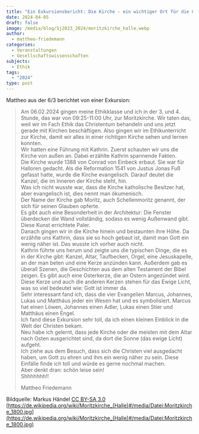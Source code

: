 ```yaml
---
title: "Ein Exkursionsbericht: Die Kirche - ein wichtiger Ort für die Christen"
date: 2024-04-05
draft: false
image: /media/blog/Sj2023_2024/moritzkirche_halle.webp
author:
  - mattheo-friedemann
categories:
  - Veranstaltungen
  - Gesellschaftswissenschaften
subjects:
  - Ethik
tags:
  - "2024"
type: post
---
```

Mattheo aus der 6/3 berichtet von einer Exkursion:

> Am 06.02.2024 gingen meine Ethikklasse und ich in der 3. und 4. Stunde, das war von 09:25-11:00 Uhr, zur Moritzkirche. Wir taten das, weil wir im Fach Ethik das Christentum behandeln und uns jetzt gerade mit Kirchen beschäftigen. Also gingen wir im Ethikunterricht zur Kirche, damit wir alles in einer richtigen Kirche sehen und lernen konnten.  
> Wir hatten eine Führung mit Kathrin. Zuerst schauten wir uns die Kirche von außen an. Dabei erzählte Kathrin spannende Fakten.  
> Die Kirche wurde 1388 von Conrad von Einbeck erbaut. Sie war für Halloren gedacht. Als die Reformation 1541 von Justus Jonas Fuß gefasst hatte, wurde die Kirche evangelisch. Darauf deutet die Kanzel, die im Inneren der Kirche steht, hin.  
> Was ich nicht wusste war, dass die Kirche katholische Besitzer hat, aber evangelisch ist, dies nennt man ökumenisch.  
> Der Name der Kirche gab Moritz, auch Schellenmoritz genannt, der sich für seinen Glauben opferte.  
> Es gibt auch eine Besonderheit in der Architektur: Die Fenster überdecken die Wand vollständig, sodass es wenig Außenwand gibt. Diese Kunst errichtete Paler.  
> Danach gingen wir in die Kirche hinein und bestaunten ihre Höhe. Da erzählte uns Kathrin, dass sie so hoch gebaut ist, damit man Gott ein wenig näher ist. Das wusste ich vorher auch nicht.  
> Kathrin führte uns herum und zeigte uns die typischen Dinge, die es in der Kirche gibt: Kanzel, Altar, Taufbecken, Orgel, eine Jesuskapelle, an der man beten und eine Kerze anzünden kann. Außerdem gab es überall Szenen, die Geschichten aus dem alten Testament der Bibel zeigen. Es gibt auch eine Osterkerze, die an Ostern angezündet wird. Diese Kerze und auch die anderen Kerzen stehen für das Ewige Licht, was so viel bedeutet wie: Gott ist immer da.  
> Sehr interessant fand ich, dass die vier Evangelien Marcus, Johannes, Lukas und Matthäus jeder ein Wesen hat und es symbolisiert. Marcus hat einen Löwen, Johannes einen Adler, Lukas einen Stier und Matthäus einen Engel.  
> Ich fand diese Exkursion sehr toll, da ich einen kleinen Einblick in die Welt der Christen bekam.  
> Neu habe ich gelernt, dass jede Kirche oder die meisten mit dem Altar nach Osten ausgerichtet sind, da dort die Sonne (das ewige Licht) aufgeht.  
> Ich ziehe aus dem Besuch, dass sich die Christen viel ausgedacht haben, um Gott zu ehren und ihm ein wenig näher zu sein. Diese Einfälle finde ich toll und würde es gerne nochmal machen.  
> Aber denkt dran: schön leise sein!  
> Shhhhhhh!!
>
> Mattheo Friedemann

Bildquelle: Markus Händel [CC BY-SA 3.0](http://creativecommons.org/licenses/by-sa/3.0/) [https://de.wikipedia.org/wiki/Moritzkirche_(Halle)#/media/Datei:Moritzkirche_1800.jpg](https://de.wikipedia.org/wiki/Moritzkirche_(Halle)#/media/Datei:Moritzkirche_1800.jpg)

